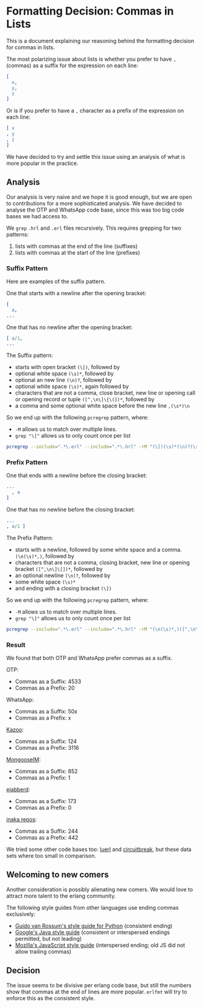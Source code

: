 # Formatting Decision: Commas in Lists

This is a document explaining our reasoning behind the formatting decision for commas in lists.

The most polarizing issue about lists is whether you prefer to have `,` (commas) as a suffix for the expression on each line:

```erlang
[
  x,
  y,
  z
]
```

Or is if you prefer to have a `,` character as a prefix of the expression on each line:

```erlang
[ x
, y
, z
]
```

We have decided to try and settle this issue using an analysis of what is more popular in the practice.

## Analysis

Our analysis is very naive and we hope it is good enough, but we are open to contributions for a more sophisticated analysis.
We have decided to analyse the OTP and WhatsApp code base, since this was too big code bases we had access to.

We `grep` `.hrl` and `.erl` files recursively.
This requires grepping for two patterns:

1. lists with commas at the end of the line (suffixes)
2. lists with commas at the start of the line (prefixes)

### Suffix Pattern

Here are examples of the suffix pattern.

One that starts with a newline after the opening bracket:

```erlang
[
  a,
...
```

One that has no newline after the opening bracket:

```erlang
[ a/1,
...
```

The Suffix pattern:

- starts with open bracket `(\[)`, followed by
- optional white space `(\s)*`, followed by
- optional an new line `(\n)?`, followed by
- optional white space `(\s)*`, again followed by
- characters that are not a comma, close bracket, new line or opening call or opening record or tuple `([^,\n\]\{\(])*`, followed by
- a comma and some optional white space before the new line `,(\s*)\n`

So we end up with the following `pcregrep` pattern, where:

- `-M` allows us to match over multiple lines.
- `grep "\["` allows us to only count once per list

```sh
pcregrep --include=".*\.erl" --include=".*\.hrl" -rM "(\[)(\s)*(\n)?(\s)*([^,\n\]\{\(])*,(\s*)\n" . | grep "\[" | wc -l
```

### Prefix Pattern

One that ends with a newline before the closing bracket:

```erlang
...
  , a
]
```

One that has no newline before the closing bracket:

```erlang
...
, a/1 ]
```

The Prefix Pattern:

- starts with a newline, followed by some white space and a comma. `(\n(\s)*,)`, followed by
- characters that are not a comma, closing bracket, new line or opening bracket `([^,\n\]\[])*`, followed by
- an optional newline `(\n)?`, followed by
- some white space `(\s)*`
- and ending with a closing bracket `(\])`

So we end up with the following `pcregrep` pattern, where:

- `-M` allows us to match over multiple lines.
- `grep "\]"` allows us to only count once per list

```sh
pcregrep --include=".*\.erl" --include=".*\.hrl" -rM "(\n(\s)*,)([^,\n\]\[])*(\n)?(\s)*(\])" . | grep "\]" | wc -l
```

### Result

We found that both OTP and WhatsApp prefer commas as a suffix.

OTP:

- Commas as a Suffix: 4533
- Commas as a Prefix: 20

WhatsApp:

- Commas as a Suffix: 50x
- Commas as a Prefix: x

[Kazoo](https://github.com/2600hz/kazoo):

- Commas as a Suffix: 124
- Commas as a Prefix: 3116

[MongooseIM](https://github.com/esl/MongooseIM):

- Commas as a Suffix: 852
- Commas as a Prefix: 1

[ejabberd](https://github.com/processone/ejabberd):

- Commas as a Suffix: 173
- Commas as a Prefix: 0

[inaka repos](./clone_inaka.sh):

- Commas as a Suffix: 244
- Commas as a Prefix: 442

We tried some other code bases too: [luerl](https://github.com/rvirding/luerl) and [circuitbreak](https://github.com/klarna/circuit_breaker), but these data sets where too small in comparison.

## Welcoming to new comers

Another consideration is possibly alienating new comers.
We would love to attract more talent to the erlang community.

The following style guides from other languages use ending commas exclusively:

- [Guido van Rossum's style guide for Python](https://www.python.org/dev/peps/pep-0008/#multiline-if-statements) (consistent ending)
- [Google's Java style guide](https://google.github.io/styleguide/javaguide.html#s4.8.3.1-array-initializers) (consistent or interspersed endings permitted, but not leading)
- [Mozilla's JavaScript style guide](https://firefox-source-docs.mozilla.org/code-quality/coding-style/coding_style_js.html) (interspersed ending; old JS did not allow trailing commas)

## Decision

The issue seems to be divisive per erlang code base, but still the numbers show that commas at the end of lines are more popular.
`erlfmt` will try to enforce this as the consistent style.
